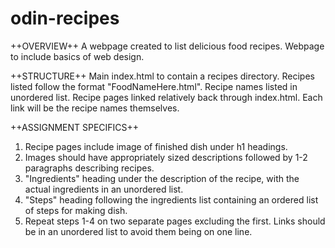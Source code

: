 # odin-recipes
++OVERVIEW++
A webpage created to list delicious food recipes.
Webpage to include basics of web design.

++STRUCTURE++
Main index.html to contain a recipes directory.
Recipes listed follow the format "FoodNameHere.html".
Recipe names listed in unordered list.
Recipe pages linked relatively back through index.html.
Each link will be the recipe names themselves.

++ASSIGNMENT SPECIFICS++
1. Recipe pages include image of finished dish
under h1 headings.
2. Images should have appropriately sized descriptions followed by 1-2 paragraphs describing recipes.
3. "Ingredients" heading under the description of the recipe, with the actual ingredients in an unordered list.
4. "Steps" heading following the ingredients list
containing an ordered list of steps for making dish.
5. Repeat steps 1-4 on two separate pages excluding the first. Links should be in an unordered list 
to avoid them being on one line.

